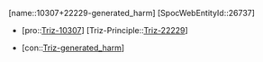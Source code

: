 ﻿---
type: TrizContradiction
aliases:
- 10307+22229-generated_harm
license: CC BY-SA 4.0
copyright: https://github.com/SpocWeb
IsDeleted: false
IsReadOnly: false
Confidential: public
tags: 
- Triz/Contradiction
---
[name::10307+22229-generated_harm]
[SpocWebEntityId::26737]
+ [pro::[Triz-10307](Triz-10307)]
[Triz-Principle::[Triz-22229](Triz-22229)]
- [con::[Triz-generated_harm](tech/Triz/Parameter/Triz-generated_harm.md)]

